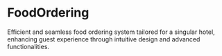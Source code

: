 # FoodOrdering
Efficient and seamless food ordering system tailored for a singular hotel, enhancing guest experience through intuitive design and advanced functionalities.
